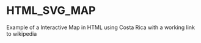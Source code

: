 # HTML_SVG_MAP
Example of a Interactive Map in HTML using Costa Rica with a working link to wikipedia
